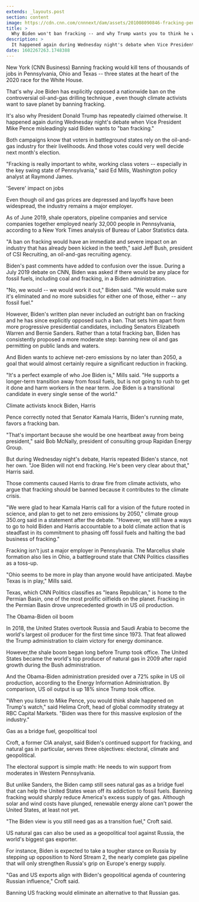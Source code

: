 ```yaml
--- 
extends: _layouts.post 
section: content 
image: https://cdn.cnn.com/cnnnext/dam/assets/201008090846-fracking-pennsylvania-0312-super-tease.jpg 
title: > 
  Why Biden won't ban fracking -- and why Trump wants you to think he will 
description: > 
  It happened again during Wednesday night's debate when Vice President Mike Pence misleadingly said Biden wants to "ban fracking."During a July 2019 debate on CNN, Biden was asked if there would be any place for fossil fuels, including coal and fracking, in a Biden administration.However, Biden's written plan never included an outright ban on fracking and he has since explicitly opposed such a ban.Rather than a total fracking ban, Biden has consistently proposed a more moderate step: banning new oil and gas permitting on public lands and waters.Climate activists knock Biden, HarrisPence correctly noted that Senator Kamala Harris, Biden's running mate, favors a fracking ban. 
date: 1602267263.1748388 
--- 
```

New York (CNN Business) Banning fracking would kill tens of thousands of jobs in Pennsylvania, Ohio and Texas -- three states at the heart of the 2020 race for the White House.

That's why Joe Biden has explicitly opposed a nationwide ban on the controversial oil-and-gas drilling technique , even though climate activists want to save planet by banning fracking.

It's also why President Donald Trump has repeatedly claimed otherwise. It happened again during Wednesday night's debate when Vice President Mike Pence misleadingly said Biden wants to "ban fracking."

Both campaigns know that voters in battleground states rely on the oil-and-gas industry for their livelihoods. And those votes could very well decide next month's election.

"Fracking is really important to white, working class voters -- especially in the key swing state of Pennsylvania," said Ed Mills, Washington policy analyst at Raymond James.

'Severe' impact on jobs

Even though oil and gas prices are depressed and layoffs have been widespread, the industry remains a major employer.

As of June 2019, shale operators, pipeline companies and service companies together employed nearly 32,000 people in Pennsylvania, according to a New York Times analysis of Bureau of Labor Statistics data.

"A ban on fracking would have an immediate and severe impact on an industry that has already been kicked in the teeth," said Jeff Bush, president of CSI Recruiting, an oil-and-gas recruiting agency.

Biden's past comments have added to confusion over the issue. During a July 2019 debate on CNN, Biden was asked if there would be any place for fossil fuels, including coal and fracking, in a Biden administration.

"No, we would -- we would work it out," Biden said. "We would make sure it's eliminated and no more subsidies for either one of those, either -- any fossil fuel."

However, Biden's written plan never included an outright ban on fracking and he has since explicitly opposed such a ban. That sets him apart from more progressive presidential candidates, including Senators Elizabeth Warren and Bernie Sanders. Rather than a total fracking ban, Biden has consistently proposed a more moderate step: banning new oil and gas permitting on public lands and waters.

And Biden wants to achieve net-zero emissions by no later than 2050, a goal that would almost certainly require a significant reduction in fracking.

"It's a perfect example of who Joe Biden is," Mills said. "He supports a longer-term transition away from fossil fuels, but is not going to rush to get it done and harm workers in the near term. Joe Biden is a transitional candidate in every single sense of the world."

Climate activists knock Biden, Harris

Pence correctly noted that Senator Kamala Harris, Biden's running mate, favors a fracking ban.

"That's important because she would be one heartbeat away from being president," said Bob McNally, president of consulting group Rapidan Energy Group.

But during Wednesday night's debate, Harris repeated Biden's stance, not her own. "Joe Biden will not end fracking. He's been very clear about that," Harris said.

Those comments caused Harris to draw fire from climate activists, who argue that fracking should be banned because it contributes to the climate crisis.

"We were glad to hear Kamala Harris call for a vision of the future rooted in science, and plan to get to net zero emissions by 2050," climate group 350.org said in a statement after the debate. "However, we still have a ways to go to hold Biden and Harris accountable to a bold climate action that is steadfast in its commitment to phasing off fossil fuels and halting the bad business of fracking."

Fracking isn't just a major employer in Pennsylvania. The Marcellus shale formation also lies in Ohio, a battleground state that CNN Politics classifies as a toss-up.

"Ohio seems to be more in play than anyone would have anticipated. Maybe Texas is in play," Mills said.

Texas, which CNN Politics classifies as "leans Republican," is home to the Permian Basin, one of the most prolific oilfields on the planet. Fracking in the Permian Basin drove unprecedented growth in US oil production.

The Obama-Biden oil boom

In 2018, the United States overtook Russia and Saudi Arabia to become the world's largest oil producer for the first time since 1973. That feat allowed the Trump administration to claim victory for energy dominance.

However,the shale boom began long before Trump took office. The United States became the world's top producer of natural gas in 2009 after rapid growth during the Bush administration.

And the Obama-Biden administration presided over a 72% spike in US oil production, according to the Energy Information Administration. By comparison, US oil output is up 18% since Trump took office.

"When you listen to Mike Pence, you would think shale happened on Trump's watch," said Helima Croft, head of global commodity strategy at RBC Capital Markets. "Biden was there for this massive explosion of the industry."

Gas as a bridge fuel, geopolitical tool

Croft, a former CIA analyst, said Biden's continued support for fracking, and natural gas in particular, serves three objectives: electoral, climate and geopolitical.

The electoral support is simple math: He needs to win support from moderates in Western Pennsylvania.

But unlike Sanders, the Biden camp still sees natural gas as a bridge fuel that can help the United States wean off its addiction to fossil fuels. Banning fracking would sharply reduce America's excess supply of gas. Although solar and wind costs have plunged, renewable energy alone can't power the United States, at least not yet.

"The Biden view is you still need gas as a transition fuel," Croft said.

US natural gas can also be used as a geopolitical tool against Russia, the world's biggest gas exporter.

For instance, Biden is expected to take a tougher stance on Russia by stepping up opposition to Nord Stream 2, the nearly complete gas pipeline that will only strengthen Russia's grip on Europe's energy supply.

"Gas and US exports align with Biden's geopolitical agenda of countering Russian influence," Croft said.

Banning US fracking would eliminate an alternative to that Russian gas.
